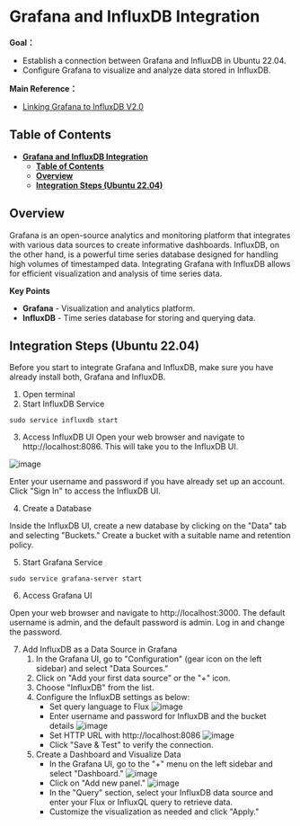 # **Grafana and InfluxDB Integration**

**Goal：**

* Establish a connection between Grafana and InfluxDB in Ubuntu 22.04.
* Configure Grafana to visualize and analyze data stored in InfluxDB.

**Main Reference：**

* [Linking Grafana to InfluxDB V2.0](https://www.youtube.com/watch?v=Jszd7zrl-_U)


## **Table of Contents**
- [**Grafana and InfluxDB Integration**](#grafana-and-influxdb-integration)
  - [**Table of Contents**](#table-of-contents)
  - [**Overview**](#overview)
  - [**Integration Steps (Ubuntu 22.04)**](#integration-steps-ubuntu-2204)


## **Overview**

Grafana is an open-source analytics and monitoring platform that integrates with various data sources to create informative dashboards. InfluxDB, on the other hand, is a powerful time series database designed for handling high volumes of timestamped data. Integrating Grafana with InfluxDB allows for efficient visualization and analysis of time series data.

**Key Points**
* **Grafana** - Visualization and analytics platform.
* **InfluxDB** - Time series database for storing and querying data.

## **Integration Steps (Ubuntu 22.04)**

Before you start to integrate Grafana and InfluxDB, make sure you have already install both, Grafana and InfluxDB.

1. Open terminal
2. Start InfluxDB Service
```
sudo service influxdb start
```
3. Access InfluxDB UI
Open your web browser and navigate to http://localhost:8086. This will take you to the InfluxDB UI.

![image](https://github.com/NTUST-BMW-Lab/internship/assets/87703952/ee6b2c47-7f84-479e-9806-37cfc567adca)

Enter your username and password if you have already set up an account. Click "Sign In" to access the InfluxDB UI.

4. Create a Database

Inside the InfluxDB UI, create a new database by clicking on the "Data" tab and selecting "Buckets." Create a bucket with a suitable name and retention policy.

5. Start Grafana Service
```
sudo service grafana-server start
```
6. Access Grafana UI

Open your web browser and navigate to http://localhost:3000. The default username is admin, and the default password is admin. Log in and change the password.

7. Add InfluxDB as a Data Source in Grafana
    1. In the Grafana UI, go to "Configuration" (gear icon on the left sidebar) and select "Data Sources."
    2. Click on "Add your first data source" or the "+" icon.
    3. Choose "InfluxDB" from the list.
    4. Configure the InfluxDB settings as below:
        - Set query language to Flux
       ![image](https://github.com/NTUST-BMW-Lab/internship/assets/87703952/52f5f28d-4e20-4b9b-ad5b-0fd65148f6ac)
        - Enter username and password for InfluxDB and the bucket details
       ![image](https://github.com/NTUST-BMW-Lab/internship/assets/87703952/c3a3385c-eb70-40ca-8d81-7505925cfd02)
        - Set HTTP URL with http://localhost:8086
       ![image](https://github.com/NTUST-BMW-Lab/internship/assets/87703952/195aca0a-a55f-4761-8304-998bdeb06b3d)
        - Click "Save & Test" to verify the connection.
    5. Create a Dashboard and Visualize Data
        - In the Grafana UI, go to the "+" menu on the left sidebar and select "Dashboard."
       ![image](https://github.com/NTUST-BMW-Lab/internship/assets/87703952/3add2440-4dc9-4f11-bf7f-fde8fb3479b1)
        - Click on "Add new panel."
       ![image](https://github.com/NTUST-BMW-Lab/internship/assets/87703952/9206d39c-8670-4b6f-a1a3-7a98011e17fd)
        - In the "Query" section, select your InfluxDB data source and enter your Flux or InfluxQL query to retrieve data.
        - Customize the visualization as needed and click "Apply."
